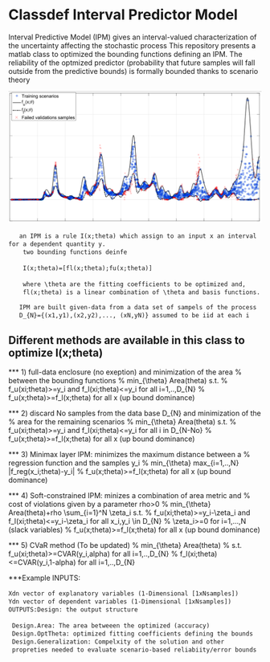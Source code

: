 #  Classdef Interval Predictor Model

Interval Predictive Model (IPM) gives an interval-valued characterization of the uncertainty affecting the stochastic process
This repository presents a matlab class to optimized the bounding functions defining an IPM.
The reliability of the optmized predictor (probability that future samples will fall outside from the predictive bounds) is formally bounded thanks to scenario theory

<p align="center">
  <img src="./figs/IPM_Example.png" alt="Size Limit CLI" width="650">
</p>
 
 
```
   an IPM is a rule I(x;theta) which assign to an input x an interval for a dependent quantity y.
    two bounding functions deinfe
    
    I(x;theta)=[fl(x;theta);fu(x;theta)]
    
    where \theta are the fitting coefficients to be optimized and,
    fl(x;theta) is a linear combination of \theta and basis functions. 
```    
```
   IPM are built given-data from a data set of sampels of the process
   D_{N}={(x1,y1),(x2,y2),..., (xN,yN)} assumed to be iid at each i
```
##  Different methods are available in this class to optimize I(x;theta)
*** 1) full-data enclosure (no exeption) and minimization of the area
    %    between the bounding functions
    %    min_{\theta} Area(theta) s.t.
    %    f_u(xi;theta)>=y_i and  f_l(xi;theta)<=y_i for all i=1,..,D_{N}
    %    f_u(x;theta)>=f_l(x;theta) for all x (up bound dominance)
    
*** 2) discard No samples from the data base D_{N} and minimization of the
    %    area for the remaining scenarios
    %    min_{\theta} Area(theta) s.t.
    %    f_u(xi;theta)>=y_i and  f_l(xi;theta)<=y_i for all i in D_{N-No}
    %    f_u(x;theta)>=f_l(x;theta) for all x (up bound dominance)
    
*** 3) Minimax layer IPM: minimizes the maximum distance between a
    %    regression function and the samples y_i
    %     min_{\theta} max_{i=1,..,N} |f_reg(x_i;theta)-y_i|
    %    f_u(x;theta)>=f_l(x;theta) for all x (up bound dominance)
    
*** 4) Soft-constrained IPM: minizes a combination of area metric and
    % cost of violations given by a parameter rho>0
    %    min_{\theta} Area(theta)+rho \sum_{i=1}^N \zeta_i s.t.
    %    f_u(xi;theta)>=y_i-\zeta_i and  f_l(xi;theta)<=y_i-\zeta_i for all x_i,y_i \in D_{N}
    %     \zeta_i>=0 for i=1,...,N  (slack variables)
    %    f_u(x;theta)>=f_l(x;theta) for all x (up bound dominance)
    
    
*** 5) CVaR method (To be updated)
    % min_{\theta} Area(theta)
    % s.t.    f_u(xi;theta)>=CVAR(y_i,alpha) for all i=1,..,D_{N}
    %         f_l(xi;theta)<=CVAR(y_i,1-alpha) for all i=1,..,D_{N}
    
    
  ***Example INPUTS:
  
    Xdn vector of explanatory variables (1-Dimensional [1xNsamples])
    Ydn vector of dependent variables (1-Dimensional [1xNsamples])
    OUTPUTS:Design: the output structure
    
     Design.Area: The area betweeen the optimized (accuracy)
     Design.OptTheta: optimized fitting coefficients defining the bounds
     Design.Generalization: Compelxity of the solution and other
     propreties needed to evaluate scenario-based reliabiity/error bounds
